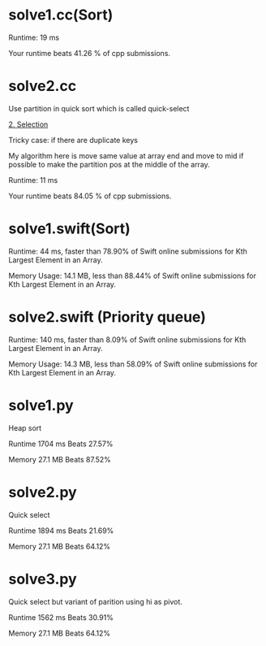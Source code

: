 # solve1.cc(Sort)

Runtime: 19 ms

Your runtime beats 41.26 % of cpp submissions.

# solve2.cc

Use partition in quick sort which is called quick-select

[2. Selection](https://www.youtube.com/watch?v=CgVYfSyct_M&list=PLRdD1c6QbAqJn0606RlOR6T3yUqFWKwmX&index=31)

Tricky case: if there are duplicate keys

My algorithm here is move same value at array end and move to mid if possible to make the partition pos at the middle of the array.

Runtime: 11 ms

Your runtime beats 84.05 % of cpp submissions.

# solve1.swift(Sort)

Runtime: 44 ms, faster than 78.90% of Swift online submissions for Kth Largest Element in an Array.

Memory Usage: 14.1 MB, less than 88.44% of Swift online submissions for Kth Largest Element in an Array.

# solve2.swift (Priority queue)

Runtime: 140 ms, faster than 8.09% of Swift online submissions for Kth Largest Element in an Array.

Memory Usage: 14.3 MB, less than 58.09% of Swift online submissions for Kth Largest Element in an Array.


# solve1.py

Heap sort

Runtime 1704 ms Beats 27.57%

Memory 27.1 MB Beats 87.52%

# solve2.py

Quick select

Runtime 1894 ms Beats 21.69%

Memory 27.1 MB Beats 64.12%

# solve3.py

Quick select but variant of parition using hi as pivot.

Runtime 1562 ms Beats 30.91%

Memory 27.1 MB Beats 64.12%
